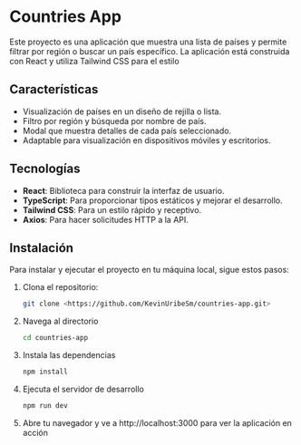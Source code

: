 # Countries App

Este proyecto es una aplicación que muestra una lista de países y permite filtrar por región o buscar un país específico. La aplicación está construida con React y utiliza Tailwind CSS para el estilo

## Características

- Visualización de países en un diseño de rejilla o lista.
- Filtro por región y búsqueda por nombre de país.
- Modal que muestra detalles de cada país seleccionado.
- Adaptable para visualización en dispositivos móviles y escritorios.

## Tecnologías

- **React**: Biblioteca para construir la interfaz de usuario.
- **TypeScript**: Para proporcionar tipos estáticos y mejorar el desarrollo.
- **Tailwind CSS**: Para un estilo rápido y receptivo.
- **Axios**: Para hacer solicitudes HTTP a la API.

## Instalación

Para instalar y ejecutar el proyecto en tu máquina local, sigue estos pasos:

1. Clona el repositorio:
   ```bash
   git clone <https://github.com/KevinUribeSm/countries-app.git>

2. Navega al directorio
    ```bash 
    cd countries-app 

3. Instala las dependencias
    ```bash 
    npm install
    
4. Ejecuta el servidor de desarrollo
    ```bash 
    npm run dev

5. Abre tu navegador y ve a http://localhost:3000 para ver la aplicación en acción
